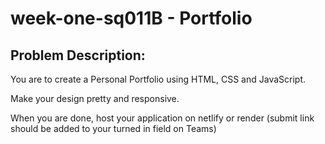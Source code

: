 # week-one-sq011B - Portfolio

## Problem Description:

You are to create a Personal Portfolio using HTML, CSS and JavaScript.

Make your design pretty and responsive.

When you are done, host your application on netlify or render (submit link should be added to your turned in field on Teams)

